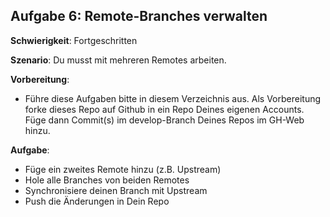 ## Aufgabe 6: Remote-Branches verwalten

**Schwierigkeit**: Fortgeschritten  

**Szenario**: Du musst mit mehreren Remotes arbeiten.  

**Vorbereitung**:

- Führe diese Aufgaben bitte in diesem Verzeichnis aus.
  Als Vorbereitung forke dieses Repo auf Github in ein Repo Deines eigenen Accounts.
  Füge dann Commit(s) im develop-Branch Deines Repos im GH-Web hinzu.

**Aufgabe**:

- Füge ein zweites Remote hinzu (z.B. Upstream)
- Hole alle Branches von beiden Remotes
- Synchronisiere deinen Branch mit Upstream
- Push die Änderungen in Dein Repo
